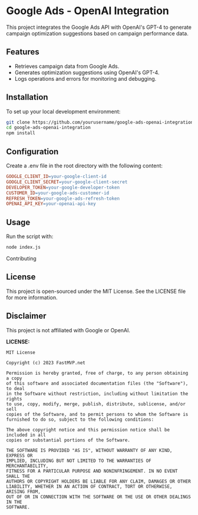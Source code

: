 # Google Ads - OpenAI Integration

This project integrates the Google Ads API with OpenAI's GPT-4 to generate campaign optimization suggestions based on campaign performance data.

## Features

- Retrieves campaign data from Google Ads.
- Generates optimization suggestions using OpenAI's GPT-4.
- Logs operations and errors for monitoring and debugging.

## Installation

To set up your local development environment:

```bash
git clone https://github.com/yourusername/google-ads-openai-integration.git
cd google-ads-openai-integration
npm install
```

## Configuration

Create a .env file in the root directory with the following content:

```makefile
GOOGLE_CLIENT_ID=your-google-client-id
GOOGLE_CLIENT_SECRET=your-google-client-secret
DEVELOPER_TOKEN=your-google-developer-token
CUSTOMER_ID=your-google-ads-customer-id
REFRESH_TOKEN=your-google-ads-refresh-token
OPENAI_API_KEY=your-openai-api-key
```



## Usage

Run the script with:

```bash
node index.js
```

Contributing

## License

This project is open-sourced under the MIT License. See the LICENSE file for more information.

## Disclaimer

This project is not affiliated with Google or OpenAI.


**LICENSE:**

```plaintext
MIT License

Copyright (c) 2023 FastMVP.net

Permission is hereby granted, free of charge, to any person obtaining a copy
of this software and associated documentation files (the "Software"), to deal
in the Software without restriction, including without limitation the rights
to use, copy, modify, merge, publish, distribute, sublicense, and/or sell
copies of the Software, and to permit persons to whom the Software is
furnished to do so, subject to the following conditions:

The above copyright notice and this permission notice shall be included in all
copies or substantial portions of the Software.

THE SOFTWARE IS PROVIDED "AS IS", WITHOUT WARRANTY OF ANY KIND, EXPRESS OR
IMPLIED, INCLUDING BUT NOT LIMITED TO THE WARRANTIES OF MERCHANTABILITY,
FITNESS FOR A PARTICULAR PURPOSE AND NONINFRINGEMENT. IN NO EVENT SHALL THE
AUTHORS OR COPYRIGHT HOLDERS BE LIABLE FOR ANY CLAIM, DAMAGES OR OTHER
LIABILITY, WHETHER IN AN ACTION OF CONTRACT, TORT OR OTHERWISE, ARISING FROM,
OUT OF OR IN CONNECTION WITH THE SOFTWARE OR THE USE OR OTHER DEALINGS IN THE
SOFTWARE.
```